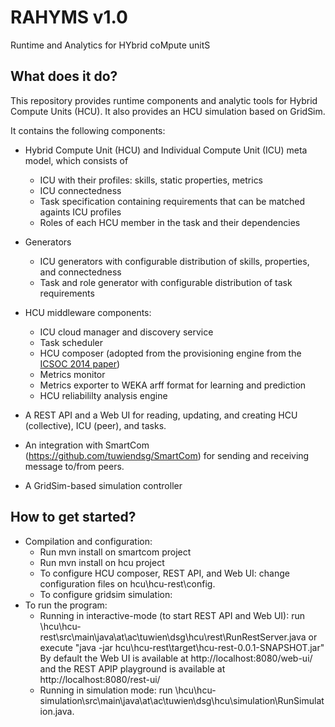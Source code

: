 RAHYMS v1.0
===========

Runtime and Analytics for HYbrid coMpute unitS

## What does it do?

This repository provides runtime components and analytic tools for Hybrid Compute Units (HCU). It also provides an HCU simulation based on GridSim.

It contains the following components:

* Hybrid Compute Unit (HCU) and Individual Compute Unit (ICU) meta model, which consists of
  * ICU with their profiles: skills, static properties, metrics
  * ICU connectedness
  * Task specification containing requirements that can be matched againts ICU profiles
  * Roles of each HCU member in the task and their dependencies

* Generators
  * ICU generators with configurable distribution of skills, properties, and connectedness
  * Task and role generator with configurable distribution of task requirements

* HCU middleware components:
  * ICU cloud manager and discovery service
  * Task scheduler
  * HCU composer (adopted from the provisioning engine from the <a href='http://www.infosys.tuwien.ac.at/research/viecom/papers/ICSOC2013-SCUProvisioning.pdf'>ICSOC 2014 paper</a>)
  * Metrics monitor
  * Metrics exporter to WEKA arff format for learning and prediction
  * HCU reliabililty analysis engine

* A REST API and a Web UI for reading, updating, and creating HCU (collective), ICU (peer), and tasks.

* An integration with SmartCom (https://github.com/tuwiendsg/SmartCom) for sending and receiving message to/from peers.

* A GridSim-based simulation controller

## How to get started?

* Compilation and configuration:
  * Run mvn install on smartcom project
  * Run mvn install on hcu project
  * To configure HCU composer, REST API, and Web UI: change configuration files on hcu\hcu-rest\config.
  * To configure gridsim simulation:
* To run the program:
  * Running in interactive-mode (to start REST API and Web UI):
    run \hcu\hcu-rest\src\main\java\at\ac\tuwien\dsg\hcu\rest\RunRestServer.java
    or execute "java -jar hcu\hcu-rest\target\hcu-rest-0.0.1-SNAPSHOT.jar"
    By default the Web UI is available at http://localhost:8080/web-ui/
    and the REST APIP playground is available at http://localhost:8080/rest-ui/
  * Running in simulation mode:
    run \hcu\hcu-simulation\src\main\java\at\ac\tuwien\dsg\hcu\simulation\RunSimulation.java.

